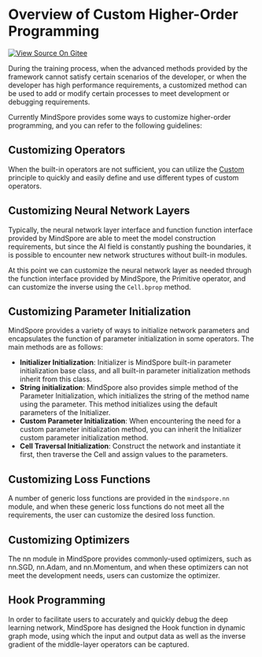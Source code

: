 # Overview of Custom Higher-Order Programming

[![View Source On Gitee](https://mindspore-website.obs.cn-north-4.myhuaweicloud.com/website-images/r2.4.0/resource/_static/logo_source_en.svg)](https://gitee.com/mindspore/docs/blob/r2.4.0/docs/mindspore/source_en/model_train/custom_program/overview.md)

During the training process, when the advanced methods provided by the framework cannot satisfy certain scenarios of the developer, or when the developer has high performance requirements, a customized method can be used to add or modify certain processes to meet development or debugging requirements.

Currently MindSpore provides some ways to customize higher-order programming, and you can refer to the following guidelines:

## Customizing Operators

When the built-in operators are not sufficient, you can utilize the [Custom](https://www.mindspore.cn/docs/en/r2.4.0/api_python/ops/mindspore.ops.Custom.html#mindspore-ops-custom) principle to quickly and easily define and use different types of custom operators.

## Customizing Neural Network Layers

Typically, the neural network layer interface and function function interface provided by MindSpore are able to meet the model construction requirements, but since the AI field is constantly pushing the boundaries, it is possible to encounter new network structures without built-in modules.

At this point we can customize the neural network layer as needed through the function interface provided by MindSpore, the Primitive operator, and can customize the inverse using the `Cell.bprop` method.

## Customizing Parameter Initialization

MindSpore provides a variety of ways to initialize network parameters and encapsulates the function of parameter initialization in some operators. The main methods are as follows:

- **Initializer Initialization**: Initializer is MindSpore built-in parameter initialization base class, and all built-in parameter initialization methods inherit from this class.
- **String initialization**: MindSpore also provides simple method of the Parameter Initialization, which initializes the string of the method name using the parameter. This method initializes using the default parameters of the Initializer.
- **Custom Parameter Initialization**: When encountering the need for a custom parameter initialization method, you can inherit the Initializer custom parameter initialization method.
- **Cell Traversal Initialization**: Construct the network and instantiate it first, then traverse the Cell and assign values to the parameters.

## Customizing Loss Functions

A number of generic loss functions are provided in the `mindspore.nn` module, and when these generic loss functions do not meet all the requirements, the user can customize the desired loss function.

## Customizing Optimizers

The nn module in MindSpore provides commonly-used optimizers, such as nn.SGD, nn.Adam, and nn.Momentum, and when these optimizers can not meet the development needs, users can customize the optimizer.

## Hook Programming

In order to facilitate users to accurately and quickly debug the deep learning network, MindSpore has designed the Hook function in dynamic graph mode, using which the input and output data as well as the inverse gradient of the middle-layer operators can be captured.
